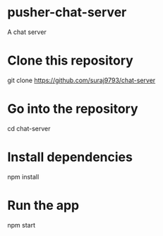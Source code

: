 # pusher-chat-server
A chat server

# Clone this repository
git clone https://github.com/suraj9793/chat-server
# Go into the repository
cd chat-server
# Install dependencies
npm install
# Run the app
npm start
```
